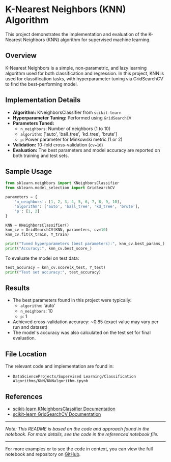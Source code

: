 # K-Nearest Neighbors (KNN) Algorithm

This project demonstrates the implementation and evaluation of the K-Nearest Neighbors (KNN) algorithm for supervised machine learning.

## Overview

K-Nearest Neighbors is a simple, non-parametric, and lazy learning algorithm used for both classification and regression. In this project, KNN is used for classification tasks, with hyperparameter tuning via GridSearchCV to find the best-performing model.

## Implementation Details

- **Algorithm:** KNeighborsClassifier from `scikit-learn`
- **Hyperparameter Tuning:** Performed using `GridSearchCV`
- **Parameters Tuned:**
  - `n_neighbors`: Number of neighbors (1 to 10)
  - `algorithm`: ['auto', 'ball_tree', 'kd_tree', 'brute']
  - `p`: Power parameter for Minkowski metric (1 or 2)
- **Validation:** 10-fold cross-validation (`cv=10`)
- **Evaluation:** The best parameters and model accuracy are reported on both training and test sets.

## Sample Usage

```python
from sklearn.neighbors import KNeighborsClassifier
from sklearn.model_selection import GridSearchCV

parameters = {
    'n_neighbors': [1, 2, 3, 4, 5, 6, 7, 8, 9, 10],
    'algorithm': ['auto', 'ball_tree', 'kd_tree', 'brute'],
    'p': [1, 2]
}

KNN = KNeighborsClassifier()
knn_cv = GridSearchCV(KNN, parameters, cv=10)
knn_cv.fit(X_train, Y_train)

print("Tuned hyperparameters (best parameters):", knn_cv.best_params_)
print("Accuracy:", knn_cv.best_score_)
```

To evaluate the model on test data:
```python
test_accuracy = knn_cv.score(X_test, Y_test)
print("Test set accuracy:", test_accuracy)
```

## Results

- The best parameters found in this project were typically:
  - `algorithm`: 'auto'
  - `n_neighbors`: 10
  - `p`: 1
- Achieved cross-validation accuracy: ~0.85 (exact value may vary per run and dataset)
- The model's accuracy was also calculated on the test set for final evaluation.

## File Location

The relevant code and implementation are found in:
- `DataScienceProjects/Supervised Learning/Classification Algorithms/KNN/KNNalgorithm.ipynb`

## References

- [scikit-learn KNeighborsClassifier Documentation](https://scikit-learn.org/stable/modules/generated/sklearn.neighbors.KNeighborsClassifier.html)
- [scikit-learn GridSearchCV Documentation](https://scikit-learn.org/stable/modules/generated/sklearn.model_selection.GridSearchCV.html)

---

*Note: This README is based on the code and approach found in the notebook. For more details, see the code in the referenced notebook file.*

---

For more examples or to see the code in context, you can view the full notebook and repository on [GitHub](https://github.com/aryanaarav/Projects/search?q=knn).

